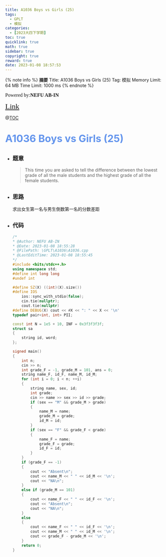 ```yaml
---
title: A1036 Boys vs Girls (25)
tags:
  - GPLT
  - 模拟
categories:
  - [2023大四下学期]
toc: true
quicklink: true
math: true
sidebar: true
copyright: true
reward: true
date: 2023-01-08 18:57:53
---
```



{% note info %}
**摘要**
Title: A1036 Boys vs Girls (25)
Tag: 模拟
Memory Limit: 64 MB
Time Limit: 1000 ms
{% endnote %}
<!-- more -->

<font size=3 face=楷体>Powered by:**NEFU AB-IN**</font>

<font color=#FFA500 size=5 face=楷体>[Link](https://pintia.cn/problem-sets/994805342720868352/exam/problems/994805453203030016)</font>

@[TOC](文章目录)

# <font color=#6495ED size=6>A1036 Boys vs Girls (25)</font>

* ## <font size=4 face=粗体>题意</font>

  >This time you are asked to tell the difference between the lowest grade of all the male students and the highest grade of all the female students.

* ## <font size=4 face=粗体>思路</font>

  求出女生第一名与男生倒数第一名的分数差距

* ## <font size=4 face=粗体>代码</font>

  ```cpp
  /*
  * @Author: NEFU AB-IN
  * @Date: 2023-01-08 18:55:28
  * @FilePath: \GPLT\A1036\A1036.cpp
  * @LastEditTime: 2023-01-08 18:55:45
  */
  #include <bits/stdc++.h>
  using namespace std;
  #define int long long
  #undef int

  #define SZ(X) ((int)(X).size())
  #define IOS                                                                                                            \
      ios::sync_with_stdio(false);                                                                                       \
      cin.tie(nullptr);                                                                                                  \
      cout.tie(nullptr)
  #define DEBUG(X) cout << #X << ": " << X << '\n'
  typedef pair<int, int> PII;

  const int N = 1e5 + 10, INF = 0x3f3f3f3f;
  struct sa
  {
      string id, word;
  };

  signed main()
  {
      int n;
      cin >> n;
      int grade_F = -1, grade_M = 101, ans = 0;
      string name_F, id_F, name_M, id_M;
      for (int i = 0; i < n; ++i)
      {
          string name, sex, id;
          int grade;
          cin >> name >> sex >> id >> grade;
          if (sex == "M" && grade_M > grade)
          {
              name_M = name;
              grade_M = grade;
              id_M = id;
          }
          if (sex == "F" && grade_F < grade)
          {
              name_F = name;
              grade_F = grade;
              id_F = id;
          }
      }
      if (grade_F == -1)
      {
          cout << "Absent\n";
          cout << name_M << " " << id_M << '\n';
          cout << "NA\n";
      }
      else if (grade_M == 101)
      {
          cout << name_F << " " << id_F << '\n';
          cout << "Absent\n";
          cout << "NA\n";
      }
      else
      {
          cout << name_F << " " << id_F << '\n';
          cout << name_M << " " << id_M << '\n';
          cout << grade_F - grade_M << '\n';
      }
      return 0;
  }
  ```